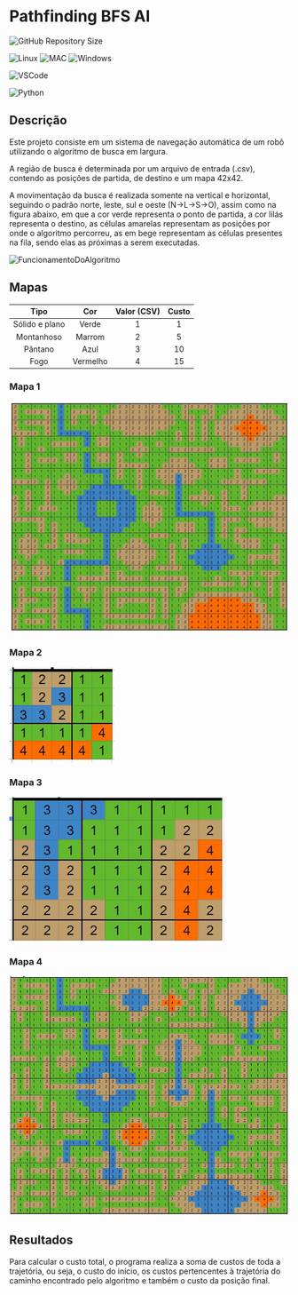 # Pathfinding BFS AI
![GitHub Repository Size](https://img.shields.io/github/repo-size/h-ssiqueira/pathfinding-BFS-AI?label=Repository%20Size&style=for-the-badge)

![Linux](https://img.shields.io/badge/Linux-FCC624?style=for-the-badge&logo=linux&logoColor=black)
![MAC](https://img.shields.io/badge/MAC-000000?style=for-the-badge&logo=macos&logoColor=white)
![Windows](https://img.shields.io/badge/Windows-0078D6?style=for-the-badge&logo=windows&logoColor=white)

![VSCode](https://img.shields.io/badge/Visual_Studio_Code-0078D4?style=for-the-badge&logo=visual%20studio%20code&logoColor=white)

![Python](https://img.shields.io/badge/Python-3776AB?style=for-the-badge&logo=python&logoColor=white)

## Descrição

Este projeto consiste em um sistema de navegação automática de um robô utilizando o algoritmo de busca em largura.

A região de busca é determinada por um arquivo de entrada (.csv), contendo as posições de partida, de destino e um mapa 42x42.

A movimentação da busca é realizada somente na vertical e horizontal, seguindo o padrão norte, leste, sul e oeste (N->L->S->O), assim como na figura abaixo, em que a cor verde representa o ponto de partida, a cor lilás representa o destino, as células amarelas representam as posições por onde o algoritmo percorreu, as em bege representam as células presentes na fila, sendo elas as próximas a serem executadas.

![FuncionamentoDoAlgoritmo](imgs/algoritmo.jpg)

## Mapas

Tipo | Cor | Valor (CSV) | Custo
:---: | :---: | :---: | :---:
Sólido e plano | Verde | 1 | 1
Montanhoso | Marrom | 2 | 5
Pântano | Azul | 3 | 10
Fogo | Vermelho | 4 | 15

### Mapa 1
![Exemplo1](/imgs/mapa1.jpg)

### Mapa 2
![Exemplo2](/imgs/mapa2.JPG)

### Mapa 3
![Exemplo3](/imgs/mapa3.JPG)

### Mapa 4
![Exemplo4](/imgs/mapa4.JPG)

## Resultados

Para calcular o custo total, o programa realiza a soma de custos de toda a trajetória, ou seja, o custo do início, os custos pertencentes à trajetória do caminho encontrado pelo algoritmo e também o custo da posição final.
